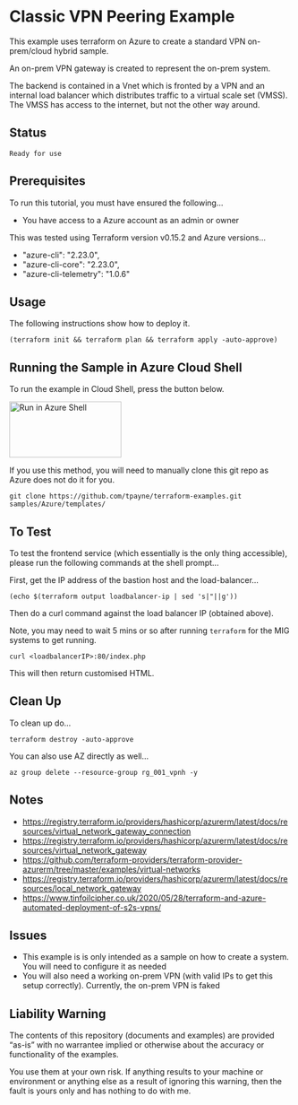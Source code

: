 Classic VPN Peering Example
===========================

This example uses terraform on Azure to create a standard VPN on-prem/cloud hybrid sample.

An on-prem VPN gateway is created to represent the on-prem system.

The backend is contained in a Vnet which is fronted by a VPN and an internal load balancer which distributes traffic to a virtual scale set (VMSS). The VMSS has access to the internet, but not the other way around.

Status
------
````
Ready for use
````

Prerequisites
-------------
To run this tutorial, you must have ensured the following...

* You have access to a Azure account as an admin or owner

This was tested using Terraform version v0.15.2 and Azure versions...

*  "azure-cli": "2.23.0",
*  "azure-cli-core": "2.23.0",
*  "azure-cli-telemetry": "1.0.6"

Usage
-----
The following instructions show how to deploy it.

    (terraform init && terraform plan && terraform apply -auto-approve)

Running the Sample in Azure Cloud Shell
---------------------------------------
To run the example in Cloud Shell, press the button below.

[<img src="https://azure.microsoft.com/svghandler/cloud-shell.png" alt="Run in Azure Shell" width="200" height="100">][run_button_auto]

If you use this method, you will need to manually clone this git repo as Azure does not do it for you.

    git clone https://github.com/tpayne/terraform-examples.git samples/Azure/templates/

To Test
-------
To test the frontend service (which essentially is the only thing accessible), please run the following commands
at the shell prompt...

First, get the IP address of the bastion host and the load-balancer...

    (echo $(terraform output loadbalancer-ip | sed 's|"||g'))

Then do a curl command against the load balancer IP (obtained above).

Note, you may need to wait 5 mins or so after running `terraform` for the MIG systems to get running.

    curl <loadbalancerIP>:80/index.php

This will then return customised HTML.

Clean Up
--------
To clean up do...

    terraform destroy -auto-approve

You can also use AZ directly as well...

    az group delete --resource-group rg_001_vpnh -y

Notes
-----
- https://registry.terraform.io/providers/hashicorp/azurerm/latest/docs/resources/virtual_network_gateway_connection
- https://registry.terraform.io/providers/hashicorp/azurerm/latest/docs/resources/virtual_network_gateway
- https://github.com/terraform-providers/terraform-provider-azurerm/tree/master/examples/virtual-networks
- https://registry.terraform.io/providers/hashicorp/azurerm/latest/docs/resources/local_network_gateway
- https://www.tinfoilcipher.co.uk/2020/05/28/terraform-and-azure-automated-deployment-of-s2s-vpns/

Issues
------
- This example is is only intended as a sample on how to create a system. You will need to configure it as needed
- You will also need a working on-prem VPN (with valid IPs to get this setup correctly). Currently, the on-prem VPN is faked

Liability Warning
-----------------
The contents of this repository (documents and examples) are provided “as-is” with no warrantee implied
or otherwise about the accuracy or functionality of the examples.

You use them at your own risk. If anything results to your machine or environment or anything else as a
result of ignoring this warning, then the fault is yours only and has nothing to do with me.

[run_button_auto]: https://shell.azure.com/
